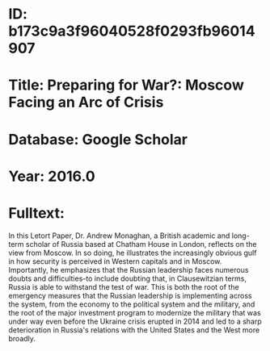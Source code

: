 # ID: b173c9a3f96040528f0293fb96014907
# Title: Preparing for War?: Moscow Facing an Arc of Crisis
# Database: Google Scholar
# Year: 2016.0
# Fulltext:
In this Letort Paper, Dr. Andrew Monaghan, a British academic and long-term scholar of Russia based at Chatham House in London, reflects on the view from Moscow.
In so doing, he illustrates the increasingly obvious gulf in how security is perceived in Western capitals and in Moscow.
Importantly, he emphasizes that the Russian leadership faces numerous doubts and difficulties-to include doubting that, in Clausewitzian terms, Russia is able to withstand the test of war.
This is both the root of the emergency measures that the Russian leadership is implementing across the system, from the economy to the political system and the military, and the root of the major investment program to modernize the military that was under way even before the Ukraine crisis erupted in 2014 and led to a sharp deterioration in Russia's relations with the United States and the West more broadly.